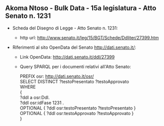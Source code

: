 ## Akoma Ntoso - Bulk Data - 15a legislatura - Atto Senato n. 1231 ##

* Scheda del Disegno di Legge - Atto Senato n. 1231:
	* http url: http://www.senato.it/leg/15/BGT/Schede/Ddliter/27399.htm

* Riferimenti al sito OpenData del Senato http://dati.senato.it/:
	* Link OpenData: http://dati.senato.it/ddl/27399
	* Query SPARQL per i documenti relativi all'Atto Senato:

        PREFIX osr: <http://dati.senato.it/osr/>  
		SELECT DISTINCT ?testoPresentato ?testoApprovato  
		WHERE  
		{  
		    ?ddl a osr:Ddl.  
		    ?ddl osr:idFase 1231 .  
		    OPTIONAL { ?ddl osr:testoPresentato ?testoPresentato }  
		    OPTIONAL { ?ddl osr:testoApprovato ?testoApprovato }  
		}
		